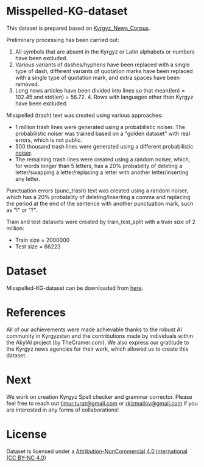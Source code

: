 # Misspelled-KG-dataset

This dataset is prepared based on [Kyrgyz_News_Corpus](https://huggingface.co/datasets/the-cramer-project/Kyrgyz_News_Corpus).

Preliminary processing has been carried out: 
1. All symbols that are absent in the Kyrgyz or Latin alphabets or numbers have been excluded.
2. Various variants of dashes/hyphens have been replaced with a single type of dash, different variants of quotation marks have been replaced with a single type of quotation mark, and extra spaces have been removed.
3. Long news articles have been divided into lines so that mean(len) = 102.45 and std(len) = 56.72. 4. Rows with languages other than Kyrgyz have been excluded.

Misspelled (trash) text was created using various approaches: 
 * 1 million trash lines were generated using a probabilistic noiser. The probabilistic noiser was trained based on a "golden dataset" with real errors, which is not public. 
 * 500 thousand trash lines were generated using a different probabilistic [noiser](https://github.com/ai-forever/sage.git). 
 * The remaining trash lines were created using a random noiser, which, for words longer than 5 letters, has a 20% probability of deleting a letter/swapping a letter/replacing a letter with another letter/inserting any letter.

Punctuation errors (punc_trash) text was created using a random noiser, which has a 20% probability of deleting/inserting a comma and replacing the period at the end of the sentence with another punctuation mark, such as "!" or "?".

Train and test datasets were created by train_test_split with a train size of 2 million: 
 * Train size = 2000000
 * Test size = 66223

# Dataset
Misspelled-KG-dataset can be downloaded from [here](https://huggingface.co/datasets/the-cramer-project/Misspelled-KG-dataset).

# References
All of our achievements were made achievable thanks to the robust AI community in Kyrgyzstan and the contributions made by individuals within the AkylAI project (by TheCramer.com). We also express our gratitude to the Kyrgyz news agencies for their work, which allowed us to create this dataset.

# Next
We work on creation Kyrgyz Spell checker and grammar corrector. Please feel free to reach out timur.turat@gmail.com or rkizmailov@gmail.com if you are interested in any forms of collaborations!

# License
Dataset is licensed under a [Attribution-NonCommercial 4.0 International (CC BY-NC 4.0)](https://creativecommons.org/licenses/by-nc/4.0/)
